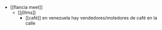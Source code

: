 - [[flancia meet]]
  - [[j0lms]]
    - [[café]] en venezuela hay vendedores/moledores de café en la calle
